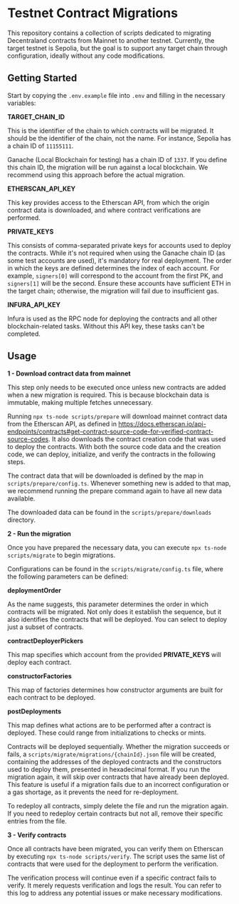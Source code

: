 # Testnet Contract Migrations

This repository contains a collection of scripts dedicated to migrating Decentraland contracts from Mainnet to another testnet. Currently, the target testnet is Sepolia, but the goal is to support any target chain through configuration, ideally without any code modifications.

## Getting Started

Start by copying the `.env.example` file into `.env` and filling in the necessary variables:

**TARGET_CHAIN_ID**

This is the identifier of the chain to which contracts will be migrated. It should be the identifier of the chain, not the name. For instance, Sepolia has a chain ID of `11155111`.

Ganache (Local Blockchain for testing) has a chain ID of `1337`. If you define this chain ID, the migration will be run against a local blockchain. We recommend using this approach before the actual migration.

**ETHERSCAN_API_KEY**

This key provides access to the Etherscan API, from which the origin contract data is downloaded, and where contract verifications are performed.

**PRIVATE_KEYS**

This consists of comma-separated private keys for accounts used to deploy the contracts. While it's not required when using the Ganache chain ID (as some test accounts are used), it's mandatory for real deployment. The order in which the keys are defined determines the index of each account. For example, `signers[0]` will correspond to the account from the first PK, and `signers[1]` will be the second. Ensure these accounts have sufficient ETH in the target chain; otherwise, the migration will fail due to insufficient gas.

**INFURA_API_KEY**

Infura is used as the RPC node for deploying the contracts and all other blockchain-related tasks. Without this API key, these tasks can't be completed.

## Usage

**1 - Download contract data from mainnet**

This step only needs to be executed once unless new contracts are added when a new migration is required. This is because blockchain data is immutable, making multiple fetches unnecessary.

Running `npx ts-node scripts/prepare` will download mainnet contract data from the Etherscan API, as defined in https://docs.etherscan.io/api-endpoints/contracts#get-contract-source-code-for-verified-contract-source-codes. It also downloads the contract creation code that was used to deploy the contracts. With both the source code data and the creation code, we can deploy, initialize, and verify the contracts in the following steps.

The contract data that will be downloaded is defined by the map in `scripts/prepare/config.ts`. Whenever something new is added to that map, we recommend running the prepare command again to have all new data available.

The downloaded data can be found in the `scripts/prepare/downloads` directory.

**2 - Run the migration**

Once you have prepared the necessary data, you can execute `npx ts-node scripts/migrate` to begin migrations. 

Configurations can be found in the `scripts/migrate/config.ts` file, where the following parameters can be defined:

**deploymentOrder**

As the name suggests, this parameter determines the order in which contracts will be migrated. Not only does it establish the sequence, but it also identifies the contracts that will be deployed. You can select to deploy just a subset of contracts.

**contractDeployerPickers**

This map specifies which account from the provided **PRIVATE_KEYS** will deploy each contract.

**constructorFactories**

This map of factories determines how constructor arguments are built for each contract to be deployed.

**postDeployments**

This map defines what actions are to be performed after a contract is deployed. These could range from initializations to checks or mints.

Contracts will be deployed sequentially. Whether the migration succeeds or fails, a `scripts/migrate/migrations/{chainId}.json` file will be created, containing the addresses of the deployed contracts and the constructors used to deploy them, presented in hexadecimal format. If you run the migration again, it will skip over contracts that have already been deployed. This feature is useful if a migration fails due to an incorrect configuration or a gas shortage, as it prevents the need for re-deployment.

To redeploy all contracts, simply delete the file and run the migration again. If you need to redeploy certain contracts but not all, remove their specific entries from the file.

**3 - Verify contracts**

Once all contracts have been migrated, you can verify them on Etherscan by executing `npx ts-node scripts/verify`. The script uses the same list of contracts that were used for the deployment to perform the verification.

The verification process will continue even if a specific contract fails to verify. It merely requests verification and logs the result. You can refer to this log to address any potential issues or make necessary modifications.
